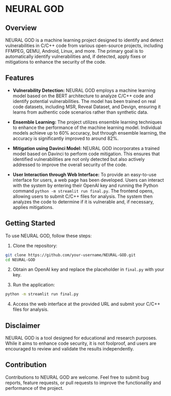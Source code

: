 
# NEURAL GOD

## Overview

NEURAL GOD is a machine learning project designed to identify and detect vulnerabilities in C/C++ code from various open-source projects, including FFMPEG, QEMU, Android, Linux, and more. The primary goal is to automatically identify vulnerabilities and, if detected, apply fixes or mitigations to enhance the security of the code.

## Features

- **Vulnerability Detection:** NEURAL GOD employs a machine learning model based on the BERT architecture to analyze C/C++ code and identify potential vulnerabilities. The model has been trained on real code datasets, including MSR, Reveal Dataset, and Devign, ensuring it learns from authentic code scenarios rather than synthetic data.

- **Ensemble Learning:** The project utilizes ensemble learning techniques to enhance the performance of the machine learning model. Individual models achieve up to 60% accuracy, but through ensemble learning, the accuracy is significantly improved to around 82%.

- **Mitigation using Davinci Model:** NEURAL GOD incorporates a trained model based on Davinci to perform code mitigation. This ensures that identified vulnerabilities are not only detected but also actively addressed to improve the overall security of the code.

- **User Interaction through Web Interface:** To provide an easy-to-use interface for users, a web page has been developed. Users can interact with the system by entering their OpenAI key and running the Python command `python -m streamlit run final.py`. The frontend opens, allowing users to submit C/C++ files for analysis. The system then analyzes the code to determine if it is vulnerable and, if necessary, applies mitigations.

## Getting Started

To use NEURAL GOD, follow these steps:

1. Clone the repository:

```bash
git clone https://github.com/your-username/NEURAL-GOD.git
cd NEURAL-GOD
```


2. Obtain an OpenAI key and replace the placeholder in `final.py` with your key.

3. Run the application:

```bash
python -m streamlit run final.py
```

4. Access the web interface at the provided URL and submit your C/C++ files for analysis.

## Disclaimer

NEURAL GOD is a tool designed for educational and research purposes. While it aims to enhance code security, it is not foolproof, and users are encouraged to review and validate the results independently.

## Contribution

Contributions to NEURAL GOD are welcome. Feel free to submit bug reports, feature requests, or pull requests to improve the functionality and performance of the project.
